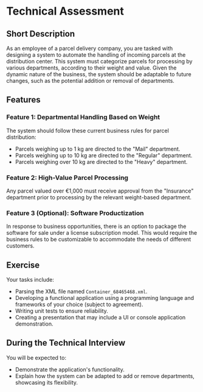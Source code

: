# Technical Assessment

## Short Description
As an employee of a parcel delivery company, you are tasked with designing a system to automate the handling of incoming parcels at the distribution center. This system must categorize parcels for processing by various departments, according to their weight and value. Given the dynamic nature of the business, the system should be adaptable to future changes, such as the potential addition or removal of departments.

## Features

### Feature 1: Departmental Handling Based on Weight
The system should follow these current business rules for parcel distribution:
- Parcels weighing up to 1 kg are directed to the "Mail" department.
- Parcels weighing up to 10 kg are directed to the "Regular" department.
- Parcels weighing over 10 kg are directed to the "Heavy" department.

### Feature 2: High-Value Parcel Processing
Any parcel valued over €1,000 must receive approval from the "Insurance" department prior to processing by the relevant weight-based department.

### Feature 3 (Optional): Software Productization
In response to business opportunities, there is an option to package the software for sale under a license subscription model. This would require the business rules to be customizable to accommodate the needs of different customers.

## Exercise
Your tasks include:
- Parsing the XML file named `Container_68465468.xml`.
- Developing a functional application using a programming language and frameworks of your choice (subject to agreement).
- Writing unit tests to ensure reliability.
- Creating a presentation that may include a UI or console application demonstration.

## During the Technical Interview
You will be expected to:
- Demonstrate the application's functionality.
- Explain how the system can be adapted to add or remove departments, showcasing its flexibility.
